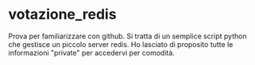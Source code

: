 # votazione_redis
Prova per familiarizzare con github. Si tratta di un semplice script python che gestisce un piccolo server redis. Ho lasciato di proposito tutte le informazioni "private" per accedervi per comodità.
